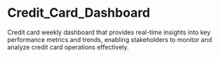 # Credit_Card_Dashboard
Credit card weekly dashboard that provides real-time insights into key performance metrics and trends, enabling stakeholders to monitor and analyze credit card operations effectively.
